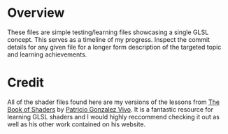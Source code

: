 # Overview
These files are simple testing/learning files showcasing a single GLSL concept. This serves as a timeline of my progress. Inspect
the commit details for any given file for a longer form description of the targeted topic and learning achievements.

# Credit
All of the shader files found here are my versions of the lessons from [The Book of Shaders](https://thebookofshaders.com/00/)
by [Patricio Gonzalez Vivo](https://www.patriciogonzalezvivo.com/). It is a fantastic resource for learning GLSL shaders and I
would highly reccommend checking it out as well as his other work contained on his website.
